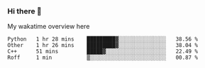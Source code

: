 ### Hi there 👋

<!--
**Jassy930/Jassy930** is a ✨ _special_ ✨ repository because its `README.md` (this file) appears on your GitHub profile.

Here are some ideas to get you started:

- 🔭 I’m currently working on ...
- 🌱 I’m currently learning ...
- 👯 I’m looking to collaborate on ...
- 🤔 I’m looking for help with ...
- 💬 Ask me about ...
- 📫 How to reach me: ...
- 😄 Pronouns: ...
- ⚡ Fun fact: ...
-->

My wakatime overview here
<!--START_SECTION:waka-->
```text
Python   1 hr 28 mins    █████████▓░░░░░░░░░░░░░░░   38.56 % 
Other    1 hr 26 mins    █████████▓░░░░░░░░░░░░░░░   38.04 % 
C++      51 mins         █████▓░░░░░░░░░░░░░░░░░░░   22.49 % 
Roff     1 min           ▒░░░░░░░░░░░░░░░░░░░░░░░░   00.87 % 
```
<!--END_SECTION:waka-->
